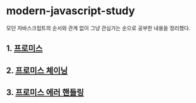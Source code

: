 # modern-javascript-study

모던 자바스크립트의 순서와 관계 없이 그냥 관심가는 순으로 공부한 내용을 정리했다.

## 1. [프로미스](https://github.com/kyw0716/modern-javascript-study/blob/main/Promise/Promise.md)

## 2. [프로미스 체이닝](https://github.com/kyw0716/modern-javascript-study/blob/main/Promise/PromiseChaning.md)

## 3. [프로미스 에러 핸들링](https://github.com/kyw0716/modern-javascript-study/blob/main/Promise/ErrorHandling.md)
